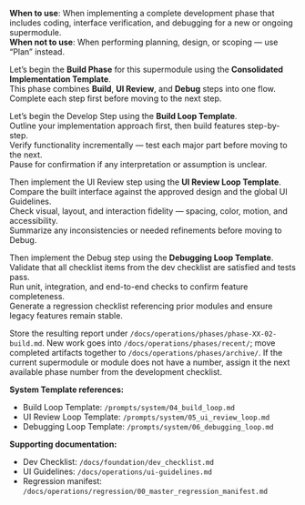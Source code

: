 **When to use**: When implementing a complete development phase that includes coding, interface verification, and debugging for a new or ongoing supermodule.  
**When not to use**: When performing planning, design, or scoping — use “Plan” instead.

Let’s begin the **Build Phase** for this supermodule using the **Consolidated Implementation Template**.  
This phase combines **Build**, **UI Review**, and **Debug** steps into one flow. Complete each step first before moving to the next step.

Let’s begin the Develop Step using the **Build Loop Template**.  
Outline your implementation approach first, then build features step-by-step.  
Verify functionality incrementally — test each major part before moving to the next.  
Pause for confirmation if any interpretation or assumption is unclear.

Then implement the UI Review step using the **UI Review Loop Template**.  
Compare the built interface against the approved design and the global UI Guidelines.  
Check visual, layout, and interaction fidelity — spacing, color, motion, and accessibility.  
Summarize any inconsistencies or needed refinements before moving to Debug.

Then implement the Debug step using the **Debugging Loop Template**.  
Validate that all checklist items from the dev checklist are satisfied and tests pass.  
Run unit, integration, and end-to-end checks to confirm feature completeness.  
Generate a regression checklist referencing prior modules and ensure legacy features remain stable.

Store the resulting report under `/docs/operations/phases/phase-XX-02-build.md`. New work goes into `/docs/operations/phases/recent/`; move completed artifacts together to `/docs/operations/phases/archive/`. If the current supermodule or module does not have a number, assign it the next available phase number from the development checklist.

**System Template references:**  
- Build Loop Template: `/prompts/system/04_build_loop.md`  
- UI Review Loop Template: `/prompts/system/05_ui_review_loop.md`  
- Debugging Loop Template: `/prompts/system/06_debugging_loop.md`  

**Supporting documentation:**   
- Dev Checklist: `/docs/foundation/dev_checklist.md`  
- UI Guidelines: `/docs/operations/ui-guidelines.md`  
- Regression manifest: `/docs/operations/regression/00_master_regression_manifest.md`